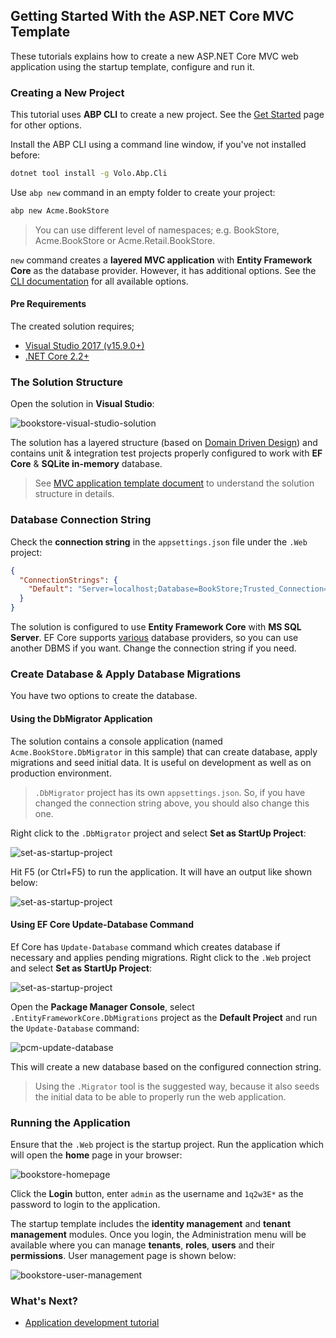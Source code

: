## Getting Started With the ASP.NET Core MVC Template

These tutorials explains how to create a new ASP.NET Core MVC web application using the startup template, configure and run it.

### Creating a New Project

This tutorial uses **ABP CLI** to create a new project. See the [Get Started](https://abp.io/get-started) page for other options.

Install the ABP CLI using a command line window, if you've not installed before:

````bash
dotnet tool install -g Volo.Abp.Cli
````

Use `abp new` command in an empty folder to create your project:

````bash
abp new Acme.BookStore
````

> You can use different level of namespaces; e.g. BookStore, Acme.BookStore or Acme.Retail.BookStore.

`new` command creates a **layered MVC application** with **Entity Framework Core** as the database provider. However, it has additional options. See the [CLI documentation](CLI.md) for all available options.

#### Pre Requirements

The created solution requires;

* [Visual Studio 2017 (v15.9.0+)](https://visualstudio.microsoft.com/tr/downloads/)
* [.NET Core 2.2+](https://www.microsoft.com/net/download/dotnet-core/)

### The Solution Structure

Open the solution in **Visual Studio**:

![bookstore-visual-studio-solution](images/bookstore-visual-studio-solution-v3.png)

The solution has a layered structure (based on [Domain Driven Design](Domain-Driven-Design.md)) and contains unit & integration test projects properly configured to work with **EF Core** & **SQLite in-memory** database.

> See [MVC application template document](Startup-Templates/Mvc.md) to understand the solution structure in details.

### Database Connection String

Check the **connection string** in the `appsettings.json` file under the `.Web` project:

````json
{
  "ConnectionStrings": {
    "Default": "Server=localhost;Database=BookStore;Trusted_Connection=True"
  }
}
````

The solution is configured to use **Entity Framework Core** with **MS SQL Server**. EF Core supports [various](https://docs.microsoft.com/en-us/ef/core/providers/) database providers, so you can use another DBMS if you want. Change the connection string if you need.

### Create Database & Apply Database Migrations

You have two options to create the database.

#### Using the DbMigrator Application

The solution contains a console application (named `Acme.BookStore.DbMigrator` in this sample) that can create database, apply migrations and seed initial data. It is useful on development as well as on production environment.

> `.DbMigrator` project has its own `appsettings.json`. So, if you have changed the connection string above, you should also change this one.

Right click to the `.DbMigrator` project and select **Set as StartUp Project**:

![set-as-startup-project](images/set-as-startup-project.png)

Hit F5 (or Ctrl+F5) to run the application. It will have an output like shown below:

![set-as-startup-project](images/db-migrator-app.png)

#### Using EF Core Update-Database Command

Ef Core has `Update-Database` command which creates database if necessary and applies pending migrations. Right click to the `.Web` project and select **Set as StartUp Project**:

![set-as-startup-project](images/set-as-startup-project.png)

Open the **Package Manager Console**, select `.EntityFrameworkCore.DbMigrations` project as the **Default Project** and run the `Update-Database` command:

![pcm-update-database](images/pcm-update-database-v2.png)

This will create a new database based on the configured connection string.

> Using the `.Migrator` tool is the suggested way, because it also seeds the initial data to be able to properly run the web application.

### Running the Application

Ensure that the `.Web` project is the startup project. Run the application which will open the **home** page in your browser:

![bookstore-homepage](images/bookstore-homepage.png)

Click the **Login** button, enter `admin` as the username and `1q2w3E*` as the password to login to the application.

The startup template includes the **identity management** and **tenant management** modules. Once you login, the Administration menu will be available where you can manage **tenants**, **roles**, **users** and their **permissions**. User management page is shown below:

![bookstore-user-management](images/bookstore-user-management-v2.png)

### What's Next?

* [Application development tutorial](Tutorials/AspNetCore-Mvc/Part-I.md)
